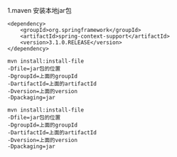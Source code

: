 1.maven 安装本地jar包

	<dependency>  
	    <groupId>org.springframework</groupId>  
	    <artifactId>spring-context-support</artifactId>  
	    <version>3.1.0.RELEASE</version>  
	</dependency> 
	
	mvn install:install-file   
	-Dfile=jar包的位置   
	-DgroupId=上面的groupId   
	-DartifactId=上面的artifactId   
	-Dversion=上面的version   
	-Dpackaging=jar  
	
	mvn install:install-file   
	-Dfile=jar包的位置   
	-DgroupId=上面的groupId   
	-DartifactId=上面的artifactId   
	-Dversion=上面的version   
	-Dpackaging=jar  